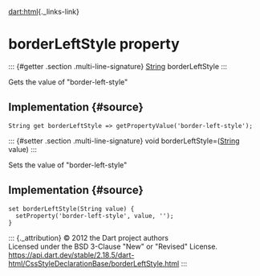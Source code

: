 [dart:html](../../dart-html/dart-html-library){._links-link}

borderLeftStyle property
========================

::: {#getter .section .multi-line-signature}
[String](../../dart-core/string-class) borderLeftStyle
:::

Gets the value of \"border-left-style\"

Implementation {#source}
--------------

``` {.language-dart data-language="dart"}
String get borderLeftStyle => getPropertyValue('border-left-style');
```

::: {#setter .section .multi-line-signature}
void borderLeftStyle=([String](../../dart-core/string-class) value)
:::

Sets the value of \"border-left-style\"

Implementation {#source}
--------------

``` {.language-dart data-language="dart"}
set borderLeftStyle(String value) {
  setProperty('border-left-style', value, '');
}
```

::: {._attribution}
© 2012 the Dart project authors\
Licensed under the BSD 3-Clause \"New\" or \"Revised\" License.\
<https://api.dart.dev/stable/2.18.5/dart-html/CssStyleDeclarationBase/borderLeftStyle.html>
:::
